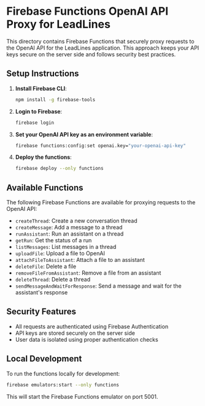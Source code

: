 # Firebase Functions OpenAI API Proxy for LeadLines

This directory contains Firebase Functions that securely proxy requests to the OpenAI API for the LeadLines application. This approach keeps your API keys secure on the server side and follows security best practices.

## Setup Instructions

1. **Install Firebase CLI**:
   ```bash
   npm install -g firebase-tools
   ```

2. **Login to Firebase**:
   ```bash
   firebase login
   ```

3. **Set your OpenAI API key as an environment variable**:
   ```bash
   firebase functions:config:set openai.key="your-openai-api-key"
   ```

4. **Deploy the functions**:
   ```bash
   firebase deploy --only functions
   ```

## Available Functions

The following Firebase Functions are available for proxying requests to the OpenAI API:

- `createThread`: Create a new conversation thread
- `createMessage`: Add a message to a thread
- `runAssistant`: Run an assistant on a thread
- `getRun`: Get the status of a run
- `listMessages`: List messages in a thread
- `uploadFile`: Upload a file to OpenAI
- `attachFileToAssistant`: Attach a file to an assistant
- `deleteFile`: Delete a file
- `removeFileFromAssistant`: Remove a file from an assistant
- `deleteThread`: Delete a thread
- `sendMessageAndWaitForResponse`: Send a message and wait for the assistant's response

## Security Features

- All requests are authenticated using Firebase Authentication
- API keys are stored securely on the server side
- User data is isolated using proper authentication checks

## Local Development

To run the functions locally for development:

```bash
firebase emulators:start --only functions
```

This will start the Firebase Functions emulator on port 5001. 
